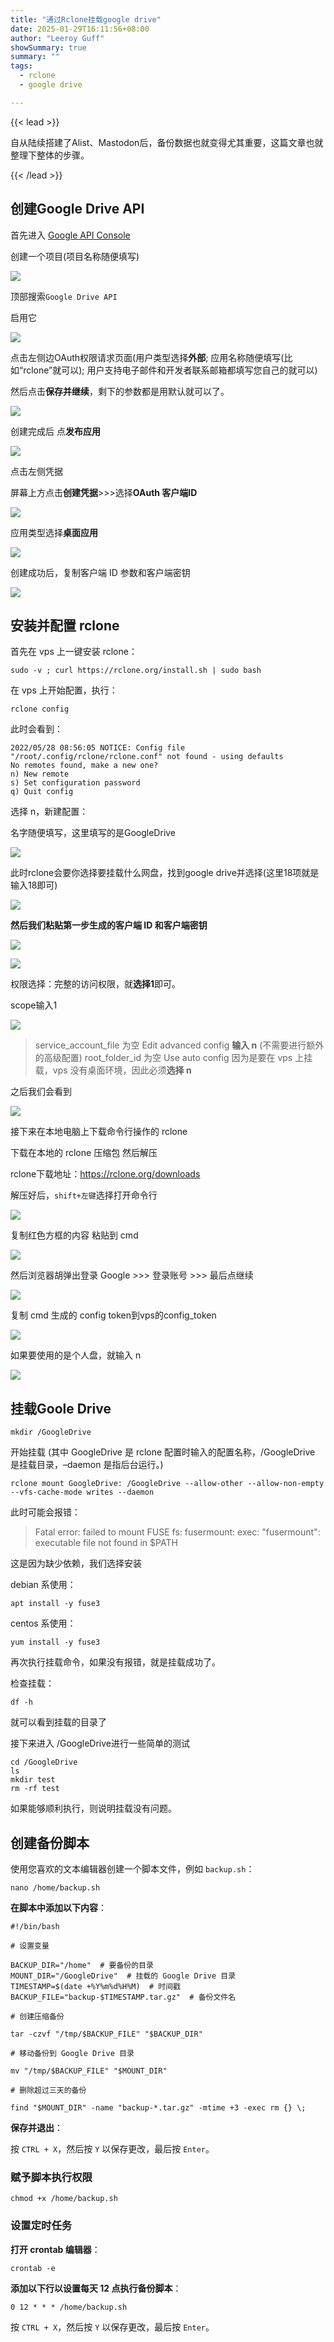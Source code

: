 ```yaml
---
title: "通过Rclone挂载google drive"
date: 2025-01-29T16:11:56+08:00
author: "Leeroy Guff"
showSummary: true
summary: ""
tags:
  - rclone
  - google drive

---
```


{{< lead >}}

自从陆续搭建了Alist、Mastodon后，备份数据也就变得尤其重要，这篇文章也就整理下整体的步骤。

{{< /lead >}}

## 创建Google Drive API

首先进入 [Google API Console](https://console.developers.google.com)

创建一个项目(项目名称随便填写)

![](https://ab712dd.webp.li/2022-10-26_14-09-19.png)

顶部搜索`Google Drive API`

启用它

![](https://ab712dd.webp.li/2022-10-26_14-20-07.png)

点击左侧边OAuth权限请求页面(用户类型选择**外部**; 应用名称随便填写(比如“rclone”就可以); 用户支持电子邮件和开发者联系邮箱都填写您自己的就可以)

然后点击**保存并继续**，剩下的参数都是用默认就可以了。

![](https://ab712dd.webp.li/Snipaste_2025-01-29_16-23-54.png)

创建完成后 点**发布应用**

![](https://ab712dd.webp.li/2022-10-26_14-38-11.png)

点击左侧凭据

屏幕上方点击**创建凭据**>>>选择**OAuth 客户端ID**

![](https://ab712dd.webp.li/2022-10-26_14-40-30.png)

应用类型选择**桌面应用**

![](https://ab712dd.webp.li/2022-10-26_14-42-12.png)

创建成功后，复制客户端 ID 参数和客户端密钥

![](https://ab712dd.webp.li/2022-10-26_14-44-27.png)

## 安装并配置 rclone

首先在 vps 上一键安装 rclone：

```
sudo -v ; curl https://rclone.org/install.sh | sudo bash
```

在 vps 上开始配置，执行：

```
rclone config
```

此时会看到：

```
2022/05/28 08:56:05 NOTICE: Config file "/root/.config/rclone/rclone.conf" not found - using defaults
No remotes found, make a new one?
n) New remote
s) Set configuration password
q) Quit config
```

选择 n，新建配置：

名字随便填写，这里填写的是GoogleDrive

![](https://ab712dd.webp.li/2022-10-26_13-34-15.png)

此时rclone会要你选择要挂载什么网盘，找到google drive并选择(这里18项就是 输入18即可)

![](https://ab712dd.webp.li/2022-10-26_13-45-02.png)

**然后我们粘贴第一步生成的客户端 ID 和客户端密钥**

![](https://ab712dd.webp.li/2022-10-26_14-48-38.png)

![](https://ab712dd.webp.li/2022-10-26_14-49-23.png)

权限选择：完整的访问权限，就**选择1**即可。

scope输入1

![](https://ab712dd.webp.li/2022-10-26_14-52-11.png)

> ser­vice_ac­coun­t_­file 为空
> Edit ad­vanced con­fig **输入 n** (不需要进行额外的高级配置)
> root_­fold­er_id 为空
> Use auto con­fig 因为是要在 vps 上挂载，vps 没有桌面环境，因此必须**选择 n**

之后我们会看到

![](https://ab712dd.webp.li/2022-10-26_14-55-51.png)

接下来在本地电脑上下载命令行操作的 rclone

下载在本地的 rclone 压缩包 然后解压

rclone下载地址：https://rclone.org/downloads

解压好后，`shift+左键`选择打开命令行

![](https://ab712dd.webp.li/Snipaste_2025-01-29_16-32-25.png)

复制红色方框的内容 粘贴到 cmd

![](https://ab712dd.webp.li/2022-10-26_14-55-75.png)

然后浏览器胡弹出登录 Google >>> 登录账号 >>> 最后点继续

![](https://ab712dd.webp.li/2022-10-26_15-07-28.png)

复制 cmd 生成的 con­fig to­ken到vps的config_token

![](https://ab712dd.webp.li/Snipaste_2025-01-29_16-23-54.png)

如果要使用的是个人盘，就输入 n

![](https://ab712dd.webp.li/2022-10-26_15-11-58.png)

## 挂载Goole Drive

```none
mkdir /GoogleDrive
```

开始挂载 (其中 GoogleDrive 是 rclone 配置时输入的配置名称，/GoogleDrive 是挂载目录，–dae­mon 是指后台运行。)

```none
rclone mount GoogleDrive: /GoogleDrive --allow-other --allow-non-empty --vfs-cache-mode writes --daemon
```

此时可能会报错：

> Fa­tal er­ror: failed to mount FUSE fs: fuser­mount: exec: "fuser­mount": ex­e­cutable file not found in $PATH

这是因为缺少依赖，我们选择安装

debian 系使用：

```
apt install -y fuse3
```

centos 系使用：

```
yum install -y fuse3
```

再次执行挂载命令，如果没有报错，就是挂载成功了。

检查挂载：

```
df -h
```

就可以看到挂载的目录了

接下来进入 /GoogleDrive进行一些简单的测试

```
cd /GoogleDrive
ls
mkdir test
rm -rf test
```

如果能够顺利执行，则说明挂载没有问题。

##  创建备份脚本

使用您喜欢的文本编辑器创建一个脚本文件，例如 `backup.sh`：

```
nano /home/backup.sh
```

**在脚本中添加以下内容**：

```
#!/bin/bash

# 设置变量

BACKUP_DIR="/home"  # 要备份的目录
MOUNT_DIR="/GoogleDrive"  # 挂载的 Google Drive 目录
TIMESTAMP=$(date +%Y%m%d%H%M)  # 时间戳
BACKUP_FILE="backup-$TIMESTAMP.tar.gz"  # 备份文件名

# 创建压缩备份

tar -czvf "/tmp/$BACKUP_FILE" "$BACKUP_DIR"

# 移动备份到 Google Drive 目录

mv "/tmp/$BACKUP_FILE" "$MOUNT_DIR"

# 删除超过三天的备份

find "$MOUNT_DIR" -name "backup-*.tar.gz" -mtime +3 -exec rm {} \;
```

**保存并退出**：

按 `CTRL + X`，然后按 `Y` 以保存更改，最后按 `Enter`。

### 赋予脚本执行权限

```
chmod +x /home/backup.sh
```

### 设置定时任务

**打开 crontab 编辑器**：

```
crontab -e
```

**添加以下行以设置每天 12 点执行备份脚本**：

```
0 12 * * * /home/backup.sh
```

按 `CTRL + X`，然后按 `Y` 以保存更改，最后按 `Enter`。